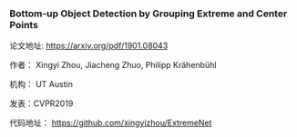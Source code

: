 ### Bottom-up Object Detection by Grouping Extreme and Center Points

论文地址: https://arxiv.org/pdf/1901.08043

作者： Xingyi Zhou, Jiacheng Zhuo, Philipp Krähenbühl

机构： UT Austin

发表：CVPR2019

代码地址： https://github.com/xingyizhou/ExtremeNet





